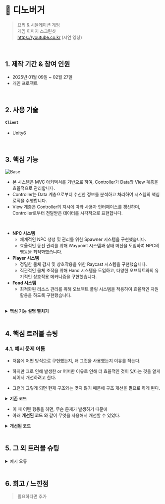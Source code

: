 # 📌 디노버거
>요리 & 시뮬레이션 게임  
>게임 이미지 스크린샷  
>https://youtube.co.kr (시연 영상)

</br>

## 1. 제작 기간 & 참여 인원
- 2025년 01월 09일 ~ 02월 27일
- 개인 프로젝트

</br>

## 2. 사용 기술
#### `Client`
- Unity6

</br>

## 3. 핵심 기능
![Base](https://github.com/user-attachments/assets/e106a068-4135-4a8f-995b-db6d5eed7c4a)
- 본 시스템은 MVC 아키텍쳐를 기반으로 하여, Controller가 Data와 View 계층을 효율적으로 관리합니다.
- Controller는 Data 계층으로부터 수신한 정보를 분석하고 처리하여 시스템의 핵심 로직을 수행합니다.
- View 계층은 Controller의 지시에 따라 사용자 인터페이스를 갱신하며, Controller로부터 전달받은 데이터를 시각적으로 표현합니다.

</br>

- **NPC 시스템**
  - 체계적인 NPC 생성 및 관리를 위한 Spawner 시스템을 구현했습니다.
  - 효율적인 동선 관리를 위해 Waypoint 시스템과 상태 머신을 도입하여 NPC의 행동을 최적화했습니다.
- **Player 시스템**
  - 정밀한 물체 감지 및 상호작용을 위한 Raycast 시스템을 구현했습니다.
  - 직관적인 물체 조작을 위해 Hand 시스템을 도입하고, 다양한 오브젝트와의 유기적인 상호작용 메커니즘을 구현했습니다.
- **Food 시스템**
  - 최적화된 리소스 관리를 위해 오브젝트 풀링 시스템을 적용하여 효율적인 자원 활용을 하도록 구현했습니다.

</br>

<details>
<summary><b>핵심 기능 설명 펼치기</b></summary>
<div markdown="1">

</br>

### 3.1. NPC 시스템
<img src="https://github.com/user-attachments/assets/82fcc4a3-c74e-4ab7-a98f-a13cc6fe5e9b" width="700">
<details>
  <summary><b>클래스 구조도</b></summary>
  <div markdown="2">
    <img src="https://github.com/user-attachments/assets/48a913c4-0c12-4b61-89e0-12c53683303f">
  </div>
</details>

- **초기 환경 구성** 📌 [코드 확인](https://github.com/MSKim0215/Dino_Burger/blob/26f141d32664c3031c122082ff2f87f32028f7fd/Assets/Scripts/Manager/Game/GuestManager.cs#L15)
  - 시스템 시작 시 사전 정의된 생성 위치를 설정하여 초기화를 수행합니다.
- **캐릭터 생성 프로세스** 📌 [코드 확인](https://github.com/MSKim0215/Dino_Burger/blob/26f141d32664c3031c122082ff2f87f32028f7fd/Assets/Scripts/Manager/Game/GuestManager.cs#L142)
  - 최적화된 오브젝트 풀 시스템을 활용하여 지정된 위치에서 NPC를 주기적으로 생성합니다.
- **캐릭터 분류 체계**
  - 차량(Car)과 손님(Guest) 두 종류로 구분되며, 각각 전용 Spawner와 Manager를 통해 체계적으로 관리됩니다.

</br>

<img src="https://github.com/user-attachments/assets/0f416d26-b610-4304-aacd-100c78a1e01e" width="700">
<details>
  <summary><b>클래스 구조도</b></summary>
  <div markdown="2">
    <img src="https://github.com/user-attachments/assets/bacc1852-58c0-4769-b015-ef2cf7205e34">
  </div>
</details>

- **이동 경로 시스템** 📌 [코드 확인](https://github.com/MSKim0215/Dino_Burger/blob/60bad920ddef8afa78d04c82898a29378f8cdaea/Assets/Scripts/Manager/Game/WaypointManager.cs#L44)
  - 시스템 초기화 시 객체 유형별 이동 좌표를 설정하고 경로 데이터를 관리합니다.

</br>

<img src="https://github.com/user-attachments/assets/7955241c-3589-4f06-afac-d74e5da4beca" width="350">
<img src="https://github.com/user-attachments/assets/99904970-5576-4cfb-8adf-12e7ecb4bde5" width="350">

<details>
  <summary><b>클래스 구조도</b></summary>
  <div markdown="2">
    <img src="https://github.com/user-attachments/assets/52cf0b40-bc91-4305-915e-02d5ceb36406">
  </div>
</details>

- **상태 관리 패턴** 📌 [코드 확인](https://github.com/MSKim0215/Dino_Burger/blob/60bad920ddef8afa78d04c82898a29378f8cdaea/Assets/Scripts/Utils/State/CharacterState.cs#L235)
  - 체계적으로 NPC 상태를 전환하고 행동 로직을 실행합니다.


<img src="https://github.com/user-attachments/assets/227c0355-fe6c-4464-8682-eb7dccd6b32a" width="350">
<img src="https://github.com/user-attachments/assets/0a710202-76d4-4751-a7bc-01df65a13569" width="350">

- **캐릭터 행동 프로세스** 📌 [코드 확인](https://github.com/MSKim0215/Dino_Burger/blob/60bad920ddef8afa78d04c82898a29378f8cdaea/Assets/Scripts/Character/GuestController.cs#L152)
  - 목표로 지정된 좌표를 향해 이동을 수행합니다.
    - 해당 좌표에 도달하면 다음 순서의 좌표를 새로운 목표 지점으로 설정합니다.
  - 웨이팅존과 픽업존의 수용 한도 초과 시 추가 입장이 제한됩니다.
  - 픽업존이 만석일 경우, 자동으로 웨이팅존으로 경로가 재설정됩니다.
  - 제한시간 내에 음식을 수령하거나 받지 못하면 가게를 떠납니다.

</br>

<img src="https://github.com/user-attachments/assets/89c20685-af82-4e2b-a20e-68fff5e1799f" width="350">
<img src="https://github.com/user-attachments/assets/b0344baf-6fa7-4992-8220-2bad166bb3ba" width="350"> 

- **Car 동작** 📌 [코드 확인](https://github.com/MSKim0215/Dino_Burger/blob/60bad920ddef8afa78d04c82898a29378f8cdaea/Assets/Scripts/Character/CarController.cs#L77)
  - Wheel Collider의 가속력으로 바퀴 회전을 하여 자연스러운 주행이 가능합니다.
  - 전방 차량을 Raycast로 감지하여 정차합니다.

</br>
  
### 3.2. Player 시스템
<img src="https://github.com/user-attachments/assets/040c59df-bf49-4cc9-853f-6dc5bf18071a" width="350">
<details>
  <summary><b>클래스 구조도</b></summary>
  <div markdown="2">
    <img src="https://github.com/user-attachments/assets/8be398ee-8647-49f3-988f-698c20bb9057">
  </div>
</details>

- **물체 인지 메커니즘** 📌 [코드 확인](https://github.com/MSKim0215/Dino_Burger/blob/be5cbcaedd21fb791f62fd10d971912d028e8fe8/Assets/Scripts/Character/PlayerController.cs#L143)
  - 전방 부채꼴 형태의 Raycast를 통해 객체를 검출하며, 가장 높은 빈도로 감지되는 객체를 우선 선별합니다.
    - Table 유형 객체는 시각적 피드백이 제공되며, Wall/Table 감지 시 이동이 자동 제한됩니다.
   
</br>

<img src="https://github.com/user-attachments/assets/a1784f56-45d6-44eb-bebf-0ba479da4d26" width="350">
<img src="https://github.com/user-attachments/assets/9132d73c-eabf-481b-be22-e849929a8452" width="350">

- **객체 상호작용** 📌 [코드 확인](https://github.com/MSKim0215/Dino_Burger/blob/be5cbcaedd21fb791f62fd10d971912d028e8fe8/Assets/Scripts/Utils/Hand.cs#L5)
  - 모든 상호작용 대상 객체는 Hand 컴포넌트가 구현되어 있습니다.
  - HandObject가 null이 아닌 객체들 간 상호 교환이 가능하도록 설계되었습니다.

</br>

<img src="https://github.com/user-attachments/assets/64cd1c74-7bd2-4e5a-bfd2-84bc3507d130" width="233">
<img src="https://github.com/user-attachments/assets/50ef5dab-39f6-4deb-9737-1e75d861d1ac" width="233">
<img src="https://github.com/user-attachments/assets/6fbb5a41-6c40-42a4-ad3a-fbb02d22fb6f" width="233">

- **기능별 상호작용 체계** 📌 [코드 확인](https://github.com/MSKim0215/Dino_Burger/blob/be5cbcaedd21fb791f62fd10d971912d028e8fe8/Assets/Scripts/HandNotAble/Table/CuttingBoardTableController.cs#L89)
  - Table 및 Crate(재료 보관함)와의 상호작용이 구현되어 있습니다.
  - 조리대에서는 지정된 재료만 가공이 허용됩니다.
  - 재료 보관함은 미가공 상태의 재료만 수납이 가능합니다.

</br>

### 3.3. Food 시스템
<img src="https://github.com/user-attachments/assets/9718edbf-7bbc-4812-a009-34dba6ef056a" width="350">
<details>
  <summary><b>클래스 구조도</b></summary>
  <div markdown="2">
    <img src="https://github.com/user-attachments/assets/8638fa4a-49a3-40c1-a4e8-8eae4d7aa0f5">
  </div>
</details>

- **햄버거빵 가공 프로세스** 📌 [코드 확인](https://github.com/MSKim0215/Dino_Burger/blob/be5cbcaedd21fb791f62fd10d971912d028e8fe8/Assets/Scripts/HandAble/BunIncredientController.cs#L8)
  - 재료 조합 시 햄버거로의 자동 전환이 이루어집니다.
  - 효율적인 오브젝트 풀링을 통해 음식 생성을 최적화합니다.
 
</br>

<img src="https://github.com/user-attachments/assets/8d0b65cd-3bf7-4ef6-8f42-e797633293ca" width="350">
<details>
  <summary><b>클래스 구조도</b></summary>
  <div markdown="2">
    <img src="https://github.com/user-attachments/assets/2eea027e-8e16-4525-bb9a-bfaef5251905">
  </div>
</details>

- **햄버거 스택 시스템** 📌 [코드 확인](https://github.com/MSKim0215/Dino_Burger/blob/be5cbcaedd21fb791f62fd10d971912d028e8fe8/Assets/Scripts/HandAble/Food/BurgerFoodController.cs#L51)
  - 재료가 규격화된 모델링 기준에 따라 체계적으로 적층됩니다.
  - 재료 구성 정보를 실시간 인터페이스로 시각화합니다.

</br>

<img src="https://github.com/user-attachments/assets/400813ed-5243-48d1-ae39-558d8b15bc1b" width="350">
<details>
  <summary><b>클래스 구조도</b></summary>
  <div markdown="2">
    <img src="https://github.com/user-attachments/assets/49b5b6f5-52fb-48cc-9804-9314619ddef7">
  </div>
</details>

- **스튜 제작 시스템** 📌 [코드 확인](https://github.com/MSKim0215/Dino_Burger/blob/be5cbcaedd21fb791f62fd10d971912d028e8fe8/Assets/Scripts/HandNotAble/Table/PotTableController.cs#L59)
  - 지정된 재료 투입 시점부터 조리 공정이 개시됩니다.
  - 재고 소진 시 자동으로 기본 상태로 초기화됩니다.

</div>
</details>

</br>

## 4. 핵심 트러블 슈팅
### 4.1. 예시 문제 이름
- 처음에 어떤 방식으로 구현했는지, 왜 그것을 사용했는지 이유를 적는다.

- 하지만 그로 인해 발생한 or 어떠한 이유로 인해 더 효율적인 것이 있다는 것을 알게 되어서 개선하려고 한다.

- 그런데 그렇게 되면 현재 구조와는 맞지 않기 때문에 구조 개선을 필요로 하게 된다.

<details>
<summary><b>기존 코드</b></summary>
<div markdown="1">

~~~c#
// example code
~~~

</div>
</details>

- 이 때 어떤 행동을 하면, 무슨 문제가 발생하기 때문에
- 아래 **개선된 코드** 와 같이 무엇을 사용해서 개선할 수 있었다.

<details>
<summary><b>개선된 코드</b></summary>
<div markdown="1">

~~~c#
// example code
~~~

</div>
</details>

</br>

## 5. 그 외 트러블 슈팅
<details>
<summary>예시 오류</summary>
<div markdown="1">

- 어떤 방식으로 해결함
- 참고 링크 이미지 등 첨부하면 좋을듯
- 오류 문구 첨부도 좋고
- 코드가 필요한 경우 추가

</div>
</details>

</br>

## 6. 회고 / 느낀점
> 필요하다면 추가
